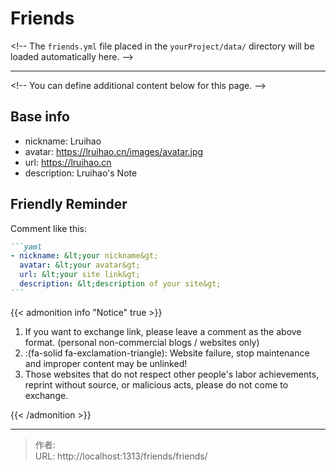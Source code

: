 # Friends


&lt;!-- The `friends.yml` file placed in the `yourProject/data/` directory will be loaded automatically here. --&gt;

---

&lt;!-- You can define additional content below for this page. --&gt;

## Base info

- nickname: Lruihao
- avatar: https://lruihao.cn/images/avatar.jpg
- url: https://lruihao.cn
- description: Lruihao&#39;s Note

## Friendly Reminder

Comment like this:

````markdown
```yaml
- nickname: &lt;your nickname&gt;
  avatar: &lt;your avatar&gt;
  url: &lt;your site link&gt;
  description: &lt;description of your site&gt;
```
````

{{&lt; admonition info &#34;Notice&#34; true &gt;}}

1. If you want to exchange link, please leave a comment as the above format. (personal non-commercial blogs / websites only)
2. :(fa-solid fa-exclamation-triangle): Website failure, stop maintenance and improper content may be unlinked!
3. Those websites that do not respect other people&#39;s labor achievements, reprint without source, or malicious acts, please do not come to exchange.

{{&lt; /admonition &gt;}}


---

> 作者:   
> URL: http://localhost:1313/friends/friends/  

